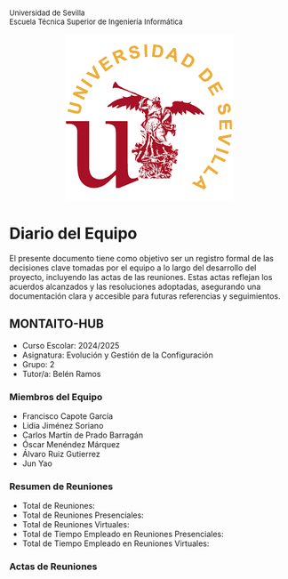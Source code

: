 <p align="left" style="font-size: small;">
    Universidad de Sevilla  
    <br>Escuela Técnica Superior de Ingeniería Informática
</p>

<p align="center">
    <img src="media/3490fac9907787381d76ea6e20c541f4.gif" alt="Imagen del proyecto">
</p>

# Diario del Equipo

El presente documento tiene como objetivo ser un registro formal de las decisiones clave tomadas por el equipo a lo largo del desarrollo del proyecto, incluyendo las actas de las reuniones. Estas actas reflejan los acuerdos alcanzados y las resoluciones adoptadas, asegurando una documentación clara y accesible para futuras referencias y seguimientos.

## MONTAITO-HUB

- Curso Escolar: 2024/2025
- Asignatura: Evolución y Gestión de la Configuración
- Grupo: 2
- Tutor/a: Belén Ramos

### Miembros del Equipo

- Francisco Capote García
- Lidia Jiménez Soriano
- Carlos Martín de Prado Barragán
- Óscar Menéndez Márquez
- Álvaro Ruiz Gutierrez
- Jun Yao

### Resumen de Reuniones

- Total de Reuniones:
- Total de Reuniones Presenciales:
- Total de Reuniones Virtuales:
- Total de Tiempo Empleado en Reuniones Presenciales:
- Total de Tiempo Empleado en Reuniones Virtuales:

### Actas de Reuniones